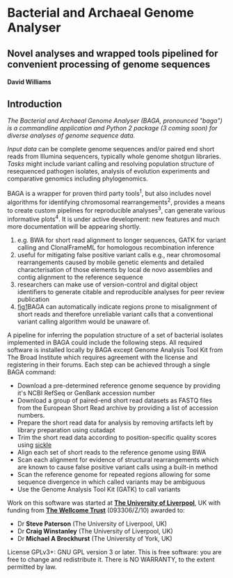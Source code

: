 # Bacterial and Archaeal Genome Analyser

## Novel analyses and wrapped tools pipelined for convenient processing of genome sequences

#### David Williams

## Introduction

*The Bacterial and Archaeal Genome Analyser (BAGA, pronounced "baga") is a commandline application and Python 2 package (3 coming soon) for diverse analyses of genome sequence data.*

*Input data* can be complete genome sequences and/or paired end short reads from Illumina sequencers, typically whole genome shotgun libraries. *Tasks* might include variant calling and resolving population structure of resequenced pathogen isolates, analysis of evolution experiments and comparative genomics including phylogenomics.

BAGA is a wrapper for proven third party tools<sup>1</sup>, but also includes novel algorithms for identifying chromosomal rearrangements<sup>2</sup>, provides a means to create custom pipelines for reproducible analyses<sup>3</sup>, can generate various informative plots<sup>4</sup>. It is under active development: new features and much more documentation will be appearing shortly.

1. e.g. BWA for short read alignment to longer sequences, GATK for variant calling and ClonalFrameML for homologous recombination inference
2. useful for mitigating false positive variant calls e.g., near chromosomal rearrangements caused by mobile genetic elements and detailed characterisation of those elements by local de novo assemblies and contig alignment to the reference sequence
3. researchers can make use of version-control and digital object identifiers to generate citable and reproducible analyses for peer review publication
4. [fig1](docs/images/2689000_2691500_NC_011770.1__Liverpool__ERR953478.svg)BAGA can automatically indicate regions prone to misalignment of short reads and therefore unreliable variant calls that a conventional variant calling algorithm would be unaware of.


A pipeline for inferring the population structure of a set of bacterial isolates implemented in BAGA could include the following steps. All required software is installed locally by BAGA except Genome Analysis Tool Kit from The Broad Institute which requires agreement with the license and registering in their forums. Each step can be achieved through a single BAGA command:

* Download a pre-determined reference genome sequence by providing it's NCBI RefSeq or GenBank accession number
* Download a group of paired-end short read datasets as FASTQ files from the European Short Read archive by providing a list of accession numbers.
* Prepare the short read data for analysis by removing artifacts left by library preparation using cutadapt
* Trim the short read data according to position-specific quality scores using [sickle](https://github.com/najoshi/sickle)
* Align each set of short reads to the reference genome using BWA
* Scan each alignment for evidence of structural rearrangements which are known to cause false positive variant calls using a built-in method
* Scan the reference genome for repeated regions allowing for some sequence divergence in which called variants may be ambiguous
* Use the Genome Analysis Tool Kit (GATK) to call variants

Work on this software was started at [**The University of Liverpool**](https://www.liv.ac.uk), UK with funding from [**The Wellcome Trust**](http://www.wellcome.ac.uk/) (093306/Z/10) awarded to:

* Dr **Steve Paterson** (The University of Liverpool, UK)
* Dr **Craig Winstanley** (The University of Liverpool, UK)
* Dr **Michael A Brockhurst** (The University of York, UK)

License GPLv3+: GNU GPL version 3 or later. This is free software: you are free to change and redistribute it. There is NO WARRANTY, to the extent permitted by law.
